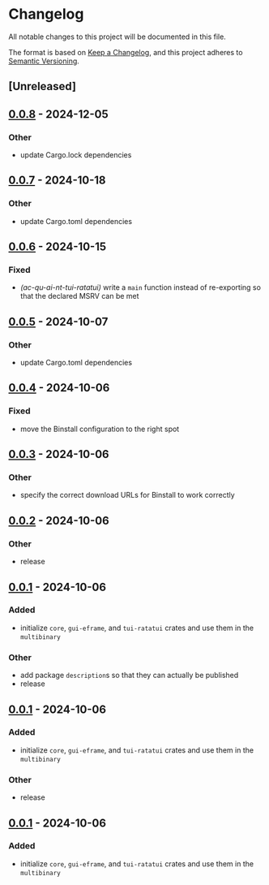 # Changelog

All notable changes to this project will be documented in this file.

The format is based on [Keep a Changelog](https://keepachangelog.com/en/1.0.0/),
and this project adheres to [Semantic Versioning](https://semver.org/spec/v2.0.0.html).

## [Unreleased]

## [0.0.8](https://github.com/babichjacob/ac-qu-ai-nt/compare/ac-qu-ai-nt-tui-ratatui-v0.0.7...ac-qu-ai-nt-tui-ratatui-v0.0.8) - 2024-12-05

### Other

- update Cargo.lock dependencies

## [0.0.7](https://github.com/babichjacob/ac-qu-ai-nt/compare/ac-qu-ai-nt-tui-ratatui-v0.0.6...ac-qu-ai-nt-tui-ratatui-v0.0.7) - 2024-10-18

### Other

- update Cargo.toml dependencies

## [0.0.6](https://github.com/babichjacob/ac-qu-ai-nt/compare/ac-qu-ai-nt-tui-ratatui-v0.0.5...ac-qu-ai-nt-tui-ratatui-v0.0.6) - 2024-10-15

### Fixed

- *(ac-qu-ai-nt-tui-ratatui)* write a `main` function instead of re-exporting so that the declared MSRV can be met

## [0.0.5](https://github.com/babichjacob/ac-qu-ai-nt/compare/ac-qu-ai-nt-tui-ratatui-v0.0.4...ac-qu-ai-nt-tui-ratatui-v0.0.5) - 2024-10-07

### Other

- update Cargo.toml dependencies

## [0.0.4](https://github.com/babichjacob/ac-qu-ai-nt/compare/ac-qu-ai-nt-tui-ratatui-v0.0.3...ac-qu-ai-nt-tui-ratatui-v0.0.4) - 2024-10-06

### Fixed

- move the Binstall configuration to the right spot

## [0.0.3](https://github.com/babichjacob/ac-qu-ai-nt/compare/ac-qu-ai-nt-tui-ratatui-v0.0.2...ac-qu-ai-nt-tui-ratatui-v0.0.3) - 2024-10-06

### Other

- specify the correct download URLs for Binstall to work correctly

## [0.0.2](https://github.com/babichjacob/ac-qu-ai-nt/compare/ac-qu-ai-nt-tui-ratatui-v0.0.1...ac-qu-ai-nt-tui-ratatui-v0.0.2) - 2024-10-06

### Other

- release

## [0.0.1](https://github.com/babichjacob/ac-qu-ai-nt/releases/tag/ac-qu-ai-nt-tui-ratatui-v0.0.1) - 2024-10-06

### Added

- initialize `core`, `gui-eframe`, and `tui-ratatui` crates and use them in the `multibinary`

### Other

- add package `description`s so that they can actually be published
- release

## [0.0.1](https://github.com/babichjacob/ac-qu-ai-nt/releases/tag/ac-qu-ai-nt-tui-ratatui-v0.0.1) - 2024-10-06

### Added

- initialize `core`, `gui-eframe`, and `tui-ratatui` crates and use them in the `multibinary`

### Other

- release

## [0.0.1](https://github.com/babichjacob/ac-qu-ai-nt/releases/tag/ac-qu-ai-nt-tui-ratatui-v0.0.1) - 2024-10-06

### Added

- initialize `core`, `gui-eframe`, and `tui-ratatui` crates and use them in the `multibinary`
